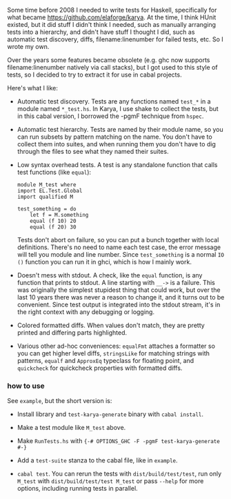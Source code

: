 Some time before 2008 I needed to write tests for Haskell, specifically for
what became <https://github.com/elaforge/karya>.  At the time, I think HUnit
existed, but it did stuff I didn't think I needed, such as manually arranging
tests into a hierarchy, and didn't have stuff I thought I did, such as
automatic test discovery, diffs, filename:linenumber for failed tests, etc.
So I wrote my own.

Over the years some features became obsolete (e.g. ghc now supports
filename:linenumber natively via call stacks), but I got used to this style
of tests, so I decided to try to extract it for use in cabal projects.

Here's what I like:

- Automatic test discovery.  Tests are any functions named `test_*` in a
module named `*_test.hs`.  In Karya, I use shake to collect the tests, but
in this cabal version, I borrowed the -pgmF technique from `hspec`.

- Automatic test hierarchy.  Tests are named by their module name, so you can
run subsets by pattern matching on the name.  You don't have to collect them
into suites, and when running them you don't have to dig through the files to
see what they named their suites.

- Low syntax overhead tests.  A test is any standalone function that calls
test functions (like `equal`):

    ```
    module M_test where
    import EL.Test.Global
    import qualified M

    test_something = do
        let f = M.something
        equal (f 10) 20
        equal (f 20) 30
    ```

    Tests don't abort on failure, so you can put a bunch together with local
    definitions.  There's no need to name each test case, the error message
    will tell you module and line number.  Since `test_something` is a normal
    `IO ()` function you can run it in ghci, which is how I mainly work.

- Doesn't mess with stdout.  A check, like the `equal` function, is any
function that prints to stdout.  A line starting with `__->` is a failure.
This was originally the simplest stupidest thing that could work, but over
the last 10 years there was never a reason to change it, and it turns out to
be convenient.  Since test output is integrated into the stdout stream, it's
in the right context with any debugging or logging.

- Colored formatted diffs.  When values don't match, they are pretty printed
and differing parts highlighted.

- Various other ad-hoc conveniences: `equalFmt` attaches a formatter so you
can get higher level diffs, `stringsLike` for matching strings with patterns,
`equalf` and `ApproxEq` typeclass for floating point, and `quickcheck` for
quickcheck properties with formatted diffs.

### how to use

See `example`, but the short version is:

- Install library and `test-karya-generate` binary with `cabal install`.

- Make a test module like `M_test` above.

- Make `RunTests.hs` with `{-# OPTIONS_GHC -F -pgmF test-karya-generate #-}`

- Add a `test-suite` stanza to the cabal file, like in `example`.

- `cabal test`.  You can rerun the tests with `dist/build/test/test`, run
only `M_test` with `dist/build/test/test M_test` or pass `--help` for more
options, including running tests in parallel.
